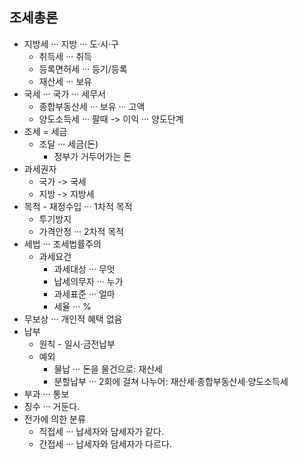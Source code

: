 ## 조세총론
- 지방세 ··· 지방 ··· 도·시·구
    - 취득세 ··· 취득
    - 등록면허세 ··· 등기/등록
    - 재산세 ··· 보유
- 국세 ··· 국가 ··· 세무서
    - 종합부동산세 ··· 보유 ··· 고액
    - 양도소득세 ··· 팔때 -> 이익 ··· 양도단계
- 조세 = 세금
    - 조달 ··· 세금(돈)
        - 정부가 거두어가는 돈
- 과세권자
    - 국가 -> 국세
    - 지방 -> 지방세
- 목적 - 재정수입 ··· 1차적 목적
    - 투기방지
    - 가격안정 ··· 2차적 목적
- 세법 ··· 조세법률주의
    - 과세요건
        - 과세대상 ··· 무엇
        - 납세의무자 ··· 누가
        - 과세표준 ··· 얼마
        - 세율 ··· %
 - 무보상 ··· 개인적 혜택 없음
- 납부
    - 원칙 - 일시·금전납부
    - 예외
        - 물납 ··· 돈을 물건으로: 재산세
        - 분할납부 ··· 2회에 걸쳐 나누어: 재산세·종합부동산세·양도소득세
- 부과 ··· 통보
- 징수 ··· 거둔다.
- 전가에 의한 분류
    - 직접세 ··· 납세자와 담세자가 같다.
    - 간접세 ··· 납세자와 담세자가 다르다.